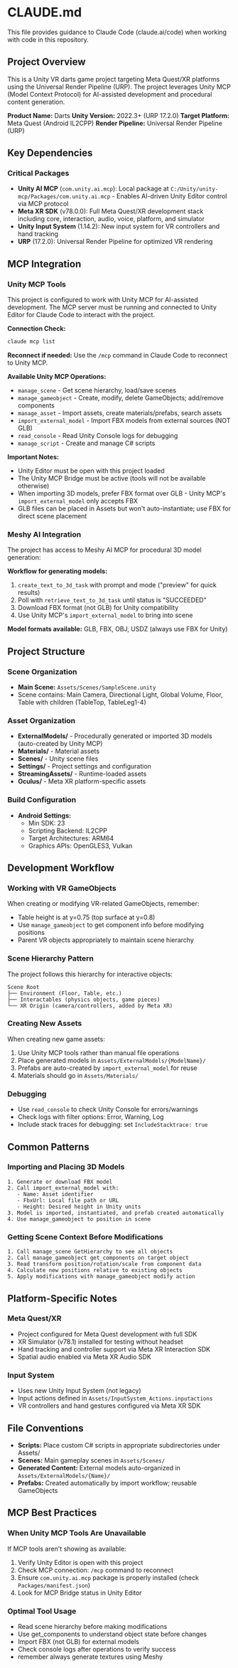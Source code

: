 # CLAUDE.md

This file provides guidance to Claude Code (claude.ai/code) when working with code in this repository.

## Project Overview

This is a Unity VR darts game project targeting Meta Quest/XR platforms using the Universal Render Pipeline (URP). The project leverages Unity MCP (Model Context Protocol) for AI-assisted development and procedural content generation.

**Product Name:** Darts
**Unity Version:** 2022.3+ (URP 17.2.0)
**Target Platform:** Meta Quest (Android IL2CPP)
**Render Pipeline:** Universal Render Pipeline (URP)

## Key Dependencies

### Critical Packages
- **Unity AI MCP** (`com.unity.ai.mcp`): Local package at `C:/Unity/unity-mcp/Packages/com.unity.ai.mcp` - Enables AI-driven Unity Editor control via MCP protocol
- **Meta XR SDK** (v78.0.0): Full Meta Quest/XR development stack including core, interaction, audio, voice, platform, and simulator
- **Unity Input System** (1.14.2): New input system for VR controllers and hand tracking
- **URP** (17.2.0): Universal Render Pipeline for optimized VR rendering

## MCP Integration

### Unity MCP Tools
This project is configured to work with Unity MCP for AI-assisted development. The MCP server must be running and connected to Unity Editor for Claude Code to interact with the project.

**Connection Check:**
```bash
claude mcp list
```

**Reconnect if needed:**
Use the `/mcp` command in Claude Code to reconnect to Unity MCP.

**Available Unity MCP Operations:**
- `manage_scene` - Get scene hierarchy, load/save scenes
- `manage_gameobject` - Create, modify, delete GameObjects; add/remove components
- `manage_asset` - Import assets, create materials/prefabs, search assets
- `import_external_model` - Import FBX models from external sources (NOT GLB)
- `read_console` - Read Unity Console logs for debugging
- `manage_script` - Create and manage C# scripts

**Important Notes:**
- Unity Editor must be open with this project loaded
- The Unity MCP Bridge must be active (tools will not be available otherwise)
- When importing 3D models, prefer FBX format over GLB - Unity MCP's `import_external_model` only accepts FBX
- GLB files can be placed in Assets but won't auto-instantiate; use FBX for direct scene placement

### Meshy AI Integration
The project has access to Meshy AI MCP for procedural 3D model generation:

**Workflow for generating models:**
1. `create_text_to_3d_task` with prompt and mode ("preview" for quick results)
2. Poll with `retrieve_text_to_3d_task` until status is "SUCCEEDED"
3. Download FBX format (not GLB) for Unity compatibility
4. Use Unity MCP's `import_external_model` to bring into scene

**Model formats available:** GLB, FBX, OBJ, USDZ (always use FBX for Unity)

## Project Structure

### Scene Organization
- **Main Scene:** `Assets/Scenes/SampleScene.unity`
- Scene contains: Main Camera, Directional Light, Global Volume, Floor, Table with children (TableTop, TableLeg1-4)

### Asset Organization
- **ExternalModels/** - Procedurally generated or imported 3D models (auto-created by Unity MCP)
- **Materials/** - Material assets
- **Scenes/** - Unity scene files
- **Settings/** - Project settings and configuration
- **StreamingAssets/** - Runtime-loaded assets
- **Oculus/** - Meta XR platform-specific assets

### Build Configuration
- **Android Settings:**
  - Min SDK: 23
  - Scripting Backend: IL2CPP
  - Target Architectures: ARM64
  - Graphics APIs: OpenGLES3, Vulkan

## Development Workflow

### Working with VR GameObjects
When creating or modifying VR-related GameObjects, remember:
- Table height is at y=0.75 (top surface at y=0.8)
- Use `manage_gameobject` to get component info before modifying positions
- Parent VR objects appropriately to maintain scene hierarchy

### Scene Hierarchy Pattern
The project follows this hierarchy for interactive objects:
```
Scene Root
├── Environment (Floor, Table, etc.)
├── Interactables (physics objects, game pieces)
└── XR Origin (camera/controllers, added by Meta XR)
```

### Creating New Assets
When creating new game assets:
1. Use Unity MCP tools rather than manual file operations
2. Place generated models in `Assets/ExternalModels/{ModelName}/`
3. Prefabs are auto-created by `import_external_model` for reuse
4. Materials should go in `Assets/Materials/`

### Debugging
- Use `read_console` to check Unity Console for errors/warnings
- Check logs with filter options: Error, Warning, Log
- Include stack traces for debugging: set `IncludeStacktrace: true`

## Common Patterns

### Importing and Placing 3D Models
```
1. Generate or download FBX model
2. Call import_external_model with:
   - Name: Asset identifier
   - FbxUrl: Local file path or URL
   - Height: Desired height in Unity units
3. Model is imported, instantiated, and prefab created automatically
4. Use manage_gameobject to position in scene
```

### Getting Scene Context Before Modifications
```
1. Call manage_scene GetHierarchy to see all objects
2. Call manage_gameobject get_components on target object
3. Read transform position/rotation/scale from component data
4. Calculate new positions relative to existing objects
5. Apply modifications with manage_gameobject modify action
```

## Platform-Specific Notes

### Meta Quest/XR
- Project configured for Meta Quest development with full SDK
- XR Simulator (v78.1) installed for testing without headset
- Hand tracking and controller support via Meta XR Interaction SDK
- Spatial audio enabled via Meta XR Audio SDK

### Input System
- Uses new Unity Input System (not legacy)
- Input actions defined in `Assets/InputSystem_Actions.inputactions`
- VR controllers and hand gestures configured via Meta XR SDK

## File Conventions

- **Scripts:** Place custom C# scripts in appropriate subdirectories under Assets/
- **Scenes:** Main gameplay scenes in `Assets/Scenes/`
- **Generated Content:** External models auto-organized in `Assets/ExternalModels/{Name}/`
- **Prefabs:** Created automatically by import workflow; reusable GameObjects

## MCP Best Practices

### When Unity MCP Tools Are Unavailable
If MCP tools aren't showing as available:
1. Verify Unity Editor is open with this project
2. Check MCP connection: `/mcp` command to reconnect
3. Ensure `com.unity.ai.mcp` package is properly installed (check `Packages/manifest.json`)
4. Look for MCP Bridge status in Unity Editor

### Optimal Tool Usage
- Read scene hierarchy before making modifications
- Use get_components to understand object state before changes
- Import FBX (not GLB) for external models
- Check console logs after operations to verify success
- remember always generate textures using Meshy